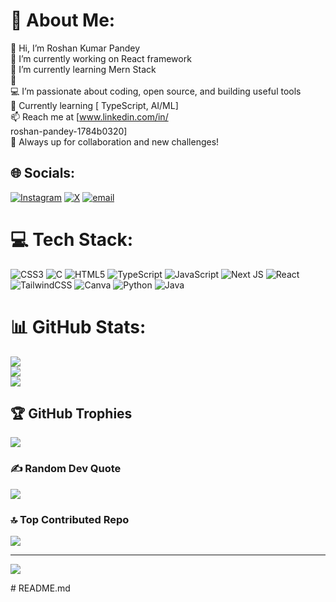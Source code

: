 # 💫 About Me:
👋 Hi, I’m Roshan Kumar Pandey<br>
🔭 I’m currently working on React framework<br>🌱 I’m currently learning Mern Stack<br>💬 <br>💻 I’m passionate about coding, open source, and building useful tools  <br>🌱 Currently learning [  TypeScript, AI/ML]  <br>📫 Reach me at [www.linkedin.com/in/<br>roshan-pandey-1784b0320]  <br>🚀 Always up for collaboration and new challenges!<br>


## 🌐 Socials:
[![Instagram](https://img.shields.io/badge/Instagram-%23E4405F.svg?logo=Instagram&logoColor=white)](https://instagram.com/rkxlevi) [![X](https://img.shields.io/badge/X-black.svg?logo=X&logoColor=white)](https://x.com/Roshx02) [![email](https://img.shields.io/badge/Email-D14836?logo=gmail&logoColor=white)](mailto:roshanpandey2028@gmail.com) 

# 💻 Tech Stack:
![CSS3](https://img.shields.io/badge/css3-%231572B6.svg?style=for-the-badge&logo=css3&logoColor=white) ![C](https://img.shields.io/badge/c-%2300599C.svg?style=for-the-badge&logo=c&logoColor=white) ![HTML5](https://img.shields.io/badge/html5-%23E34F26.svg?style=for-the-badge&logo=html5&logoColor=white) ![TypeScript](https://img.shields.io/badge/typescript-%23007ACC.svg?style=for-the-badge&logo=typescript&logoColor=white) ![JavaScript](https://img.shields.io/badge/javascript-%23323330.svg?style=for-the-badge&logo=javascript&logoColor=%23F7DF1E) ![Next JS](https://img.shields.io/badge/Next-black?style=for-the-badge&logo=next.js&logoColor=white) ![React](https://img.shields.io/badge/react-%2320232a.svg?style=for-the-badge&logo=react&logoColor=%2361DAFB) ![TailwindCSS](https://img.shields.io/badge/tailwindcss-%2338B2AC.svg?style=for-the-badge&logo=tailwind-css&logoColor=white) ![Canva](https://img.shields.io/badge/Canva-%2300C4CC.svg?style=for-the-badge&logo=Canva&logoColor=white) ![Python](https://img.shields.io/badge/python-3670A0?style=for-the-badge&logo=python&logoColor=ffdd54) ![Java](https://img.shields.io/badge/java-%23ED8B00.svg?style=for-the-badge&logo=openjdk&logoColor=white)
# 📊 GitHub Stats:
![](https://github-readme-stats.vercel.app/api?username=Devrush07&theme=holi&hide_border=false&include_all_commits=false&count_private=false)<br/>
![](https://nirzak-streak-stats.vercel.app/?user=Devrush07&theme=holi&hide_border=false)<br/>
![](https://github-readme-stats.vercel.app/api/top-langs/?username=Devrush07&theme=holi&hide_border=false&include_all_commits=false&count_private=false&layout=compact)

## 🏆 GitHub Trophies
![](https://github-profile-trophy.vercel.app/?username=Devrush07&theme=default&no-frame=false&no-bg=true&margin-w=4)

### ✍️ Random Dev Quote
![](https://quotes-github-readme.vercel.app/api?type=horizontal&theme=radical)

### 🔝 Top Contributed Repo
![](https://github-contributor-stats.vercel.app/api?username=Devrush07&limit=5&theme=dark&combine_all_yearly_contributions=true)

---
[![](https://visitcount.itsvg.in/api?id=Devrush07&icon=0&color=11)](https://visitcount.itsvg.in)

<!-- Proudly created with GPRM ( https://gprm.itsvg.in ) --># README.md
